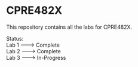 # CPRE482X

This repository contains all the labs for CPRE482X.

Status: <br />
Lab 1 ---> Complete <br />
Lab 2 ---> Complete <br />
Lab 3 ---> In-Progress <br />
